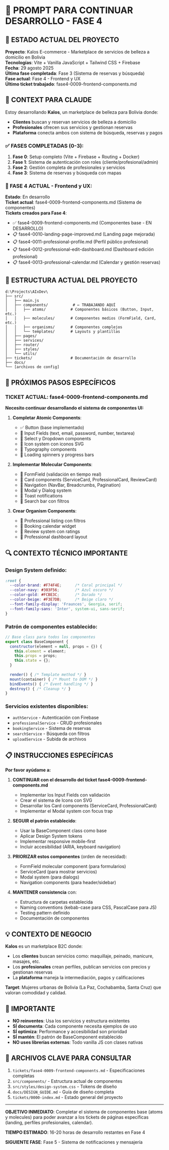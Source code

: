 # 🚀 PROMPT PARA CONTINUAR DESARROLLO - FASE 4

## 📍 ESTADO ACTUAL DEL PROYECTO

**Proyecto**: Kalos E-commerce - Marketplace de servicios de belleza a domicilio en Bolivia  
**Tecnologías**: Vite + Vanilla JavaScript + Tailwind CSS + Firebase  
**Fecha**: 29 agosto 2025  
**Última fase completada**: Fase 3 (Sistema de reservas y búsqueda)  
**Fase actual**: Fase 4 - Frontend y UX  
**Último ticket trabajado**: fase4-0009-frontend-components.md  

## 🎯 CONTEXT PARA CLAUDE

Estoy desarrollando **Kalos**, un marketplace de belleza para Bolivia donde:
- **Clientes** buscan y reservan servicios de belleza a domicilio
- **Profesionales** ofrecen sus servicios y gestionan reservas
- **Plataforma** conecta ambos con sistema de búsqueda, reservas y pagos

### ✅ FASES COMPLETADAS (0-3):
1. **Fase 0**: Setup completo (Vite + Firebase + Routing + Docker)
2. **Fase 1**: Sistema de autenticación con roles (cliente/profesional/admin)
3. **Fase 2**: Gestión completa de profesionales y servicios
4. **Fase 3**: Sistema de reservas y búsqueda con mapas

### 🔄 FASE 4 ACTUAL - Frontend y UX:
**Estado**: En desarrollo  
**Ticket actual**: fase4-0009-frontend-components.md (Sistema de componentes)  
**Tickets creados para Fase 4**:
- ✅ fase4-0009-frontend-components.md (Componentes base - EN DESARROLLO)
- 📋 fase4-0010-landing-page-improved.md (Landing page mejorada)
- 📋 fase4-0011-professional-profile.md (Perfil público profesional)
- 📋 fase4-0012-professional-edit-dashboard.md (Dashboard edición profesional)
- 📋 fase4-0013-professional-calendar.md (Calendar y gestión reservas)

## 📁 ESTRUCTURA ACTUAL DEL PROYECTO

```
d:\Projects\AIxDev\
├── src/
│   ├── main.js
│   ├── components/           # ← TRABAJANDO AQUÍ
│   │   ├── atoms/           # Componentes básicos (Button, Input, etc.)
│   │   ├── molecules/       # Componentes medios (FormField, Card, etc.)
│   │   ├── organisms/       # Componentes complejos
│   │   └── templates/       # Layouts y plantillas
│   ├── pages/
│   ├── services/
│   ├── router/
│   ├── styles/
│   └── utils/
├── tickets/                 # Documentación de desarrollo
├── docs/
└── [archivos de config]
```

## 🎯 PRÓXIMOS PASOS ESPECÍFICOS

### TICKET ACTUAL: fase4-0009-frontend-components.md
**Necesito continuar desarrollando el sistema de componentes UI:**

1. **Completar Atomic Components**:
   - ✅ Button (base implementado)
   - 🔄 Input Fields (text, email, password, number, textarea)
   - 🔄 Select y Dropdown components
   - 🔄 Icon system con iconos SVG
   - 🔄 Typography components
   - 🔄 Loading spinners y progress bars

2. **Implementar Molecular Components**:
   - 🔄 FormField (validación en tiempo real)
   - 🔄 Card components (ServiceCard, ProfessionalCard, ReviewCard)
   - 🔄 Navigation (NavBar, Breadcrumbs, Pagination)
   - 🔄 Modal y Dialog system
   - 🔄 Toast notifications
   - 🔄 Search bar con filtros

3. **Crear Organism Components**:
   - 🔄 Professional listing con filtros
   - 🔄 Booking calendar widget
   - 🔄 Review system con ratings
   - 🔄 Professional dashboard layout

## 🔍 CONTEXTO TÉCNICO IMPORTANTE

### Design System definido:
```css
:root {
  --color-brand: #F74F4E;      /* Coral principal */
  --color-navy: #303F56;       /* Azul oscuro */
  --color-gold: #FCBE3C;       /* Dorado */
  --color-beige: #F3E7DB;      /* Beige claro */
  --font-family-display: 'Fraunces', Georgia, serif;
  --font-family-sans: 'Inter', system-ui, sans-serif;
}
```

### Patrón de componentes establecido:
```javascript
// Base class para todos los componentes
export class BaseComponent {
  constructor(element = null, props = {}) {
    this.element = element;
    this.props = props;
    this.state = {};
  }
  
  render() { /* Template method */ }
  mount(container) { /* Mount to DOM */ }
  bindEvents() { /* Event handling */ }
  destroy() { /* Cleanup */ }
}
```

### Servicios existentes disponibles:
- `authService` - Autenticación con Firebase
- `professionalService` - CRUD profesionales
- `bookingService` - Sistema de reservas
- `searchService` - Búsqueda con filtros
- `uploadService` - Subida de archivos

## 📋 INSTRUCCIONES ESPECÍFICAS

**Por favor ayúdame a:**

1. **CONTINUAR con el desarrollo del ticket fase4-0009-frontend-components.md**
   - Implementar los Input Fields con validación
   - Crear el sistema de Icons con SVG
   - Desarrollar los Card components (ServiceCard, ProfessionalCard)
   - Implementar el Modal system con focus trap

2. **SEGUIR el patrón establecido**:
   - Usar la BaseComponent class como base
   - Aplicar Design System tokens
   - Implementar responsive mobile-first
   - Incluir accesibilidad (ARIA, keyboard navigation)

3. **PRIORIZAR estos componentes** (orden de necesidad):
   - FormField molecular component (para formularios)
   - ServiceCard (para mostrar servicios)
   - Modal system (para dialogs)
   - Navigation components (para header/sidebar)

4. **MANTENER consistencia** con:
   - Estructura de carpetas establecida
   - Naming conventions (kebab-case para CSS, PascalCase para JS)
   - Testing pattern definido
   - Documentación de componentes

## 💡 CONTEXTO DE NEGOCIO

**Kalos** es un marketplace B2C donde:
- Los **clientes** buscan servicios como: maquillaje, peinado, manicure, masajes, etc.
- Los **profesionales** crean perfiles, publican servicios con precios y gestionan reservas
- La **plataforma** maneja la intermediación, pagos y calificaciones

**Target**: Mujeres urbanas de Bolivia (La Paz, Cochabamba, Santa Cruz) que valoran comodidad y calidad.

## 🚨 IMPORTANTE

- **NO reinventes**: Usa los servicios y estructura existentes
- **SÍ documenta**: Cada componente necesita ejemplos de uso
- **SÍ optimiza**: Performance y accesibilidad son prioridad
- **SÍ mantén**: El patrón de BaseComponent establecido
- **NO uses librerías externas**: Todo vanilla JS con clases nativas

## 📄 ARCHIVOS CLAVE PARA CONSULTAR

1. `tickets/fase4-0009-frontend-components.md` - Especificaciones completas
2. `src/components/` - Estructura actual de componentes
3. `src/styles/design-system.css` - Tokens de diseño
4. `docs/DESIGN_GUIDE.md` - Guía de diseño completa
5. `tickets/0000-index.md` - Estado general del proyecto

---

**OBJETIVO INMEDIATO**: Completar el sistema de componentes base (atoms y molecules) para poder avanzar a los tickets de páginas específicas (landing, perfiles profesionales, calendar).

**TIEMPO ESTIMADO**: 16-20 horas de desarrollo restantes en Fase 4

**SIGUIENTE FASE**: Fase 5 - Sistema de notificaciones y mensajería
